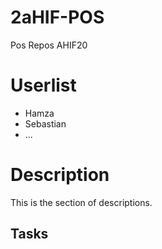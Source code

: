 # 2aHIF-POS
Pos Repos AHIF20 

# Userlist

* Hamza
* Sebastian
* ...

# Description
This is the section of descriptions.

## Tasks


